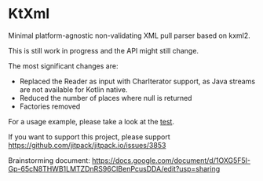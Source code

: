 # KtXml

Minimal platform-agnostic non-validating XML pull parser based on kxml2.

This is still work in progress and the API might still change.

The most significant changes are:

- Replaced the Reader as input with CharIterator support, as Java streams are not available for Kotlin native.
- Reduced the number of places where null is returned
- Factories removed

For a usage example, please take a look at the [test](https://github.com/kobjects/ktxml/blob/main/core/src/commonTest/kotlin/org/kobjects/ktxml/KtXmlTest.kt).

If you want to support this project, please support https://github.com/jitpack/jitpack.io/issues/3853

Brainstorming document: https://docs.google.com/document/d/1OXG5F5I-Gp-65cN8THWB1LMTZDnRS96CIBenPcusDDA/edit?usp=sharing

